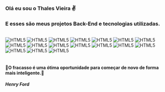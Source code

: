 ### Olá eu sou o Thales Vieira ✌️

### E esses são meus projetos Back-End e tecnologias utilizadas.


<div style="display: inline_block"><br/>
    <img aling="center" alt="HTML5" src="https://img.shields.io/badge/HTML5-E34F26?style=for-the-badge&logo=html5&logoColor=white"/>
    <img aling="center" alt="HTML5" src="https://img.shields.io/badge/CSS3-1572B6?style=for-the-badge&logo=css3&logoColor=white"/>
    <img aling="center" alt="HTML5" src="https://img.shields.io/badge/Bootstrap-563D7C?style=for-the-badge&logo=bootstrap&logoColor=white"/>
    <img aling="center" alt="HTML5" src="https://img.shields.io/badge/JavaScript-323330?style=for-the-badge&logo=javascript&logoColor=F7DF1E"/>
    <img aling="center" alt="HTML5" src="https://img.shields.io/badge/PHP-777BB4?style=for-the-badge&logo=php&logoColor=white"/>
    <img aling="center" alt="HTML5" src="https://img.shields.io/badge/MySQL-00000F?style=for-the-badge&logo=mysql&logoColor=white"/>
    <img aling="center" alt="HTML5" src="https://img.shields.io/badge/PostgreSQL-316192?style=for-the-badge&logo=postgresql&logoColor=white"/>
    <img aling="center" alt="HTML5" src="https://img.shields.io/badge/SQLite-07405E?style=for-the-badge&logo=sqlite&logoColor=white"/>
    <img aling="center" alt="HTML5" src="https://img.shields.io/badge/Adobe%20XD-470137?style=for-the-badge&logo=Adobe%20XD&logoColor=#FF61F6"/>
    <img aling="center" alt="HTML5" src="https://img.shields.io/badge/Android_Studio-3DDC84?style=for-the-badge&logo=android-studio&logoColor=white"/>
    <img aling="center" alt="HTML5" src="https://img.shields.io/badge/apache%20netbeans-1B6AC6?style=for-the-badge&logo=apache%20netbeans%20IDE&logoColor=white"/>
    <img aling="center" alt="HTML5" src="https://img.shields.io/badge/Colab-F9AB00?style=for-the-badge&logo=googlecolab&color=525252"/>
    <img aling="center" alt="HTML5" src="https://img.shields.io/badge/Eclipse-2C2255?style=for-the-badge&logo=eclipse&logoColor=white"/>
    <img aling="center" alt="HTML5" src="https://img.shields.io/badge/Notepad++-90E59A.svg?style=for-the-badge&logo=notepad%2B%2B&logoColor=black"/>
    <img aling="center" alt="HTML5" src="https://img.shields.io/badge/PyCharm-000000.svg?&style=for-the-badge&logo=PyCharm&logoColor=white"/>
    <img aling="center" alt="HTML5" src="https://img.shields.io/badge/sublime_text-%23575757.svg?&style=for-the-badge&logo=sublime-text&logoColor=important"/>
    <img aling="center" alt="HTML5" src="https://img.shields.io/badge/Visual_Studio_Code-0078D4?style=for-the-badge&logo=visual%20studio%20code&logoColor=white"/>
</div><br/>

#### 💭O fracasso é uma ótima oportunidade para começar de novo de forma mais inteligente.💭
##### Henry Ford
